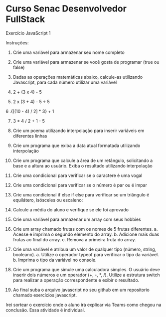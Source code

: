 # Curso Senac Desenvolvedor FullStack

Exercício JavaScript 1

Instruções:

1. Crie uma variável para armazenar seu nome completo
2. Crie uma variável para armazenar se você gosta de programar (true ou false)

3. Dadas as operações matemáticas abaixo, calcule-as utilizando Javascript, para cada número utilizar uma variável

4. 2 + (3 x 4) - 5

5. 2 x (3 + 4) - 5 ÷ 5

6 .{[(10 - 4) / 2] * 3} + 1

7. 3 * 4 / 2 + 1 - 5

8. Crie um poema utilizando interpolação para inserir variáveis em diferentes linhas

9. Crie um programa que exiba a data atual formatada utilizando interpolação

10. Crie um programa que calcule a área de um retângulo, solicitando a base e a altura ao usuário. Exiba o resultado utilizando interpolação

11. Crie uma condicional para verificar se o caractere é uma vogal

12. Crie uma condicional para verificar se o número é par ou é impar

13. Crie uma condicional if else if else para verificar se um triângulo é equilátero, isósceles ou escaleno:

14. Calcule a média do aluno e verifique se ele foi aprovado

15. Crie uma variável para armazenar um array com seus hobbies
 
16. Crie um array chamado frutas com os nomes de 5 frutas diferentes.
    a. Acesse e imprima o segundo elemento do array.
    b. Adicione mais duas frutas ao final do array.
    c. Remova a primeira fruta do array.

17. Crie uma variável e atribua um valor de qualquer tipo (número, string, booleano).
    a. Utilize o operador typeof para verificar o tipo da variável.
    b. Imprima o tipo da variável no console.

18. Crie um programa que simule uma calculadora simples. O usuário deve inserir dois números e um operador (+, -, *, /). Utilize a estrutura switch para realizar a operação correspondente e exibir o resultado.

19. Ao final suba o arquivo javascript no seu github em um repositorio chamado exercícios javascript. 

Irei sortear o exercício onde o aluno irá explicar via Teams como chegou na conclusão. Essa atividade é individual. 

